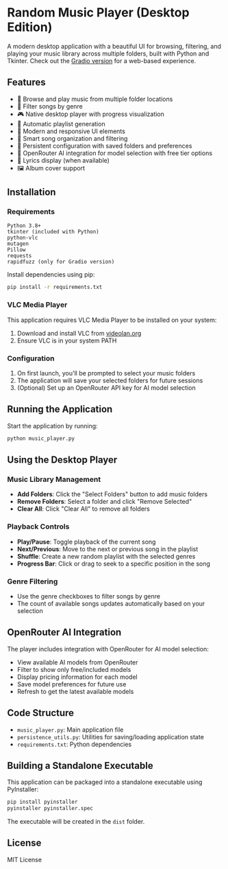 # Random Music Player (Desktop Edition)

A modern desktop application with a beautiful UI for browsing, filtering, and playing your music library across multiple folders, built with Python and Tkinter.
Check out the [Gradio version](music_player_gradio/README.md) for a web-based experience.

## Features

- 🎵 Browse and play music from multiple folder locations
- 🎸 Filter songs by genre
- 🎮 Native desktop player with progress visualization
- 🔄 Automatic playlist generation
- 🎨 Modern and responsive UI elements
- 🔎 Smart song organization and filtering
- 💾 Persistent configuration with saved folders and preferences
- 🔗 OpenRouter AI integration for model selection with free tier options
- 📝 Lyrics display (when available)
- 🖼️ Album cover support

## Installation

### Requirements

```
Python 3.8+
tkinter (included with Python)
python-vlc
mutagen
Pillow
requests
rapidfuzz (only for Gradio version)
```

Install dependencies using pip:

```bash
pip install -r requirements.txt
```

### VLC Media Player

This application requires VLC Media Player to be installed on your system:
1. Download and install VLC from [videolan.org](https://www.videolan.org/)
2. Ensure VLC is in your system PATH

### Configuration

1. On first launch, you'll be prompted to select your music folders
2. The application will save your selected folders for future sessions
3. (Optional) Set up an OpenRouter API key for AI model selection

## Running the Application

Start the application by running:

```bash
python music_player.py
```

## Using the Desktop Player

### Music Library Management

- **Add Folders**: Click the "Select Folders" button to add music folders
- **Remove Folders**: Select a folder and click "Remove Selected"
- **Clear All**: Click "Clear All" to remove all folders

### Playback Controls

- **Play/Pause**: Toggle playback of the current song
- **Next/Previous**: Move to the next or previous song in the playlist
- **Shuffle**: Create a new random playlist with the selected genres
- **Progress Bar**: Click or drag to seek to a specific position in the song

### Genre Filtering

- Use the genre checkboxes to filter songs by genre
- The count of available songs updates automatically based on your selection

## OpenRouter AI Integration

The player includes integration with OpenRouter for AI model selection:

- View available AI models from OpenRouter
- Filter to show only free/included models
- Display pricing information for each model
- Save model preferences for future use
- Refresh to get the latest available models

## Code Structure

- `music_player.py`: Main application file
- `persistence_utils.py`: Utilities for saving/loading application state
- `requirements.txt`: Python dependencies

## Building a Standalone Executable

This application can be packaged into a standalone executable using PyInstaller:

```bash
pip install pyinstaller
pyinstaller pyinstaller.spec
```

The executable will be created in the `dist` folder.

## License

MIT License
